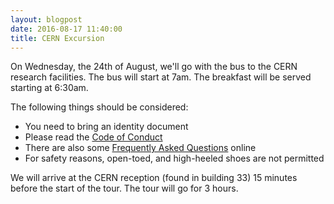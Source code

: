 ```yaml
---
layout: blogpost
date: 2016-08-17 11:40:00
title: CERN Excursion
---
```

On Wednesday, the 24th of August, we'll go with the bus to the CERN research facilities. The bus will start at 7am. The breakfast will be served starting at 6:30am.

The following things should be considered:

* You need to bring an identity document
* Please read the [Code of Conduct](https://visits.web.cern.ch/sites/visits.web.cern.ch/files/files/tours/Code%20of%20conduct%20for%20visitors%20to%20CERN%20EN.pdf)
* There are also some [Frequently Asked Questions](http://visits.web.cern.ch/tours/frequently-asked-questions) online
* For safety reasons, open-toed, and high-heeled shoes are not permitted

We will arrive at the CERN reception (found in building 33) 15 minutes before the start of the tour. The tour will go for 3 hours.
